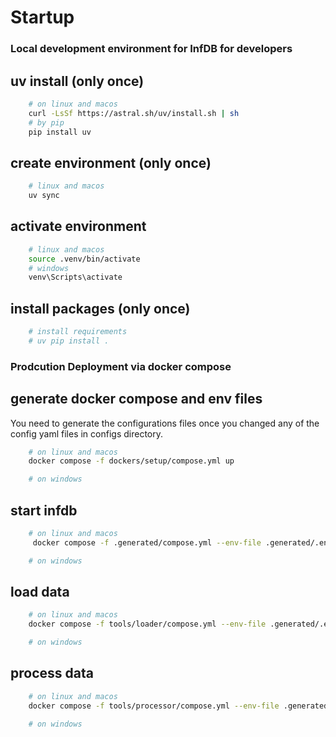 # Startup

### Local development environment for InfDB for developers
## uv install (only once)
```bash
    # on linux and macos
    curl -LsSf https://astral.sh/uv/install.sh | sh
    # by pip
    pip install uv
```

## create environment (only once)
```bash
    # linux and macos
    uv sync
```

## activate environment
```bash
    # linux and macos
    source .venv/bin/activate
    # windows
    venv\Scripts\activate
```

## install packages (only once)
```bash
    # install requirements
    # uv pip install .
```

### Prodcution Deployment via docker compose
## generate docker compose and env files
You need to generate the configurations files once you changed any of the config yaml files in configs directory.
```bash
    # on linux and macos
    docker compose -f dockers/setup/compose.yml up

    # on windows
```

## start infdb
```bash
    # on linux and macos
     docker compose -f .generated/compose.yml --env-file .generated/.env up -d

    # on windows
```

## load data
```bash
    # on linux and macos
    docker compose -f tools/loader/compose.yml --env-file .generated/.env up 

    # on windows
```

## process data
```bash
    # on linux and macos
    docker compose -f tools/processor/compose.yml --env-file .generated/.env up 

    # on windows
```
